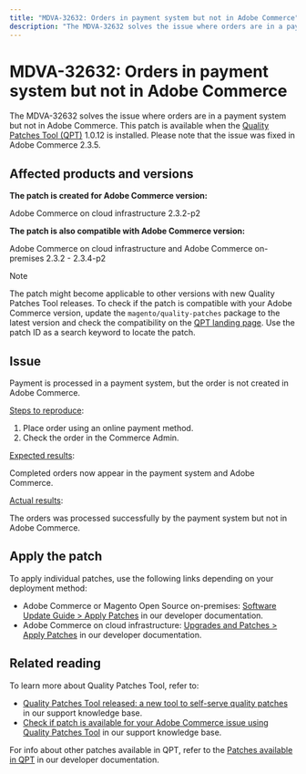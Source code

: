 ```yaml
---
title: "MDVA-32632: Orders in payment system but not in Adobe Commerce"
description: "The MDVA-32632 solves the issue where orders are in a payment system but not in Adobe Commerce. This patch is available when the [Quality Patches Tool (QPT)](https://support.magento.com/hc/en-us/articles/360047139492) 1.0.12 is installed. Please note that the issue was fixed in Adobe Commerce 2.3.5."
---
```


# MDVA-32632: Orders in payment system but not in Adobe Commerce

The MDVA-32632 solves the issue where orders are in a payment system but not in Adobe Commerce. This patch is available when the [Quality Patches Tool (QPT)](https://support.magento.com/hc/en-us/articles/360047139492) 1.0.12 is installed. Please note that the issue was fixed in Adobe Commerce 2.3.5.

## Affected products and versions

**The patch is created for Adobe Commerce version:**

Adobe Commerce on cloud infrastructure 2.3.2-p2

**The patch is also compatible with Adobe Commerce version:**

Adobe Commerce on cloud infrastructure and Adobe Commerce on-premises 2.3.2 - 2.3.4-p2

>[!NOTE]
>
>The patch might become applicable to other versions with new Quality Patches Tool releases. To check if the patch is compatible with your Adobe Commerce version, update the `magento/quality-patches` package to the latest version and check the compatibility on the [QPT landing page](https://devdocs.magento.com/quality-patches/tool.html#patch-grid). Use the patch ID as a search keyword to locate the patch.

## Issue

Payment is processed in a payment system, but the order is not created in Adobe Commerce.

<u>Steps to reproduce</u>:

1. Place order using an online payment method.
1. Check the order in the Commerce Admin.

<u>Expected results</u>:

Completed orders now appear in the payment system and Adobe Commerce.

<u>Actual results</u>:

The orders was processed successfully by the payment system but not in Adobe Commerce.

## Apply the patch

To apply individual patches, use the following links depending on your deployment method:

* Adobe Commerce or Magento Open Source on-premises: [Software Update Guide > Apply Patches](https://devdocs.magento.com/guides/v2.4/comp-mgr/patching/mqp.html) in our developer documentation.
* Adobe Commerce on cloud infrastructure: [Upgrades and Patches > Apply Patches](https://devdocs.magento.com/cloud/project/project-patch.html) in our developer documentation.

## Related reading

To learn more about Quality Patches Tool, refer to:

* [Quality Patches Tool released: a new tool to self-serve quality patches](https://support.magento.com/hc/en-us/articles/360047139492) in our support knowledge base.
* [Check if patch is available for your Adobe Commerce issue using Quality Patches Tool](https://support.magento.com/hc/en-us/articles/360047125252) in our support knowledge base.

For info about other patches available in QPT, refer to the [Patches available in QPT](https://devdocs.magento.com/quality-patches/tool.html#patch-grid) in our developer documentation.